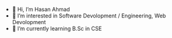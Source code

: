 - 👋 Hi, I’m Hasan Ahmad
- 👀 I’m interested in Software Devolopment / Engineering, Web Devolopment
- 🌱 I’m currently learning B.Sc in CSE


<!---
HasanAhmad2021/HasanAhmad2021 is a ✨ special ✨ repository because its `hasanahmad2021.md` (this file) appears on your GitHub profile.
You can click the Preview link to take a look at your changes.
--->
